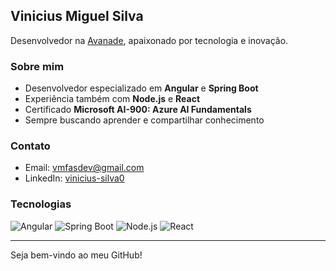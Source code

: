 
## Vinicius Miguel Silva

Desenvolvedor na [Avanade](https://www.avanade.com/pt-br), apaixonado por tecnologia e inovação.

### Sobre mim

- Desenvolvedor especializado em **Angular** e **Spring Boot**
- Experiência também com **Node.js** e **React**
- Certificado **Microsoft AI-900: Azure AI Fundamentals**
- Sempre buscando aprender e compartilhar conhecimento

### Contato

- Email: [vmfasdev@gmail.com](mailto:vmfasdev@gmail.com)
- LinkedIn: [vinicius-silva0](https://www.linkedin.com/in/vinicius-silva0)

### Tecnologias

![Angular](https://img.shields.io/badge/Angular-DD0031?style=for-the-badge&logo=angular&logoColor=white)
![Spring Boot](https://img.shields.io/badge/Spring_Boot-6DB33F?style=for-the-badge&logo=spring-boot&logoColor=white)
![Node.js](https://img.shields.io/badge/Node.js-339933?style=for-the-badge&logo=nodedotjs&logoColor=white)
![React](https://img.shields.io/badge/React-20232A?style=for-the-badge&logo=react&logoColor=61DAFB)

---

Seja bem-vindo ao meu GitHub!
